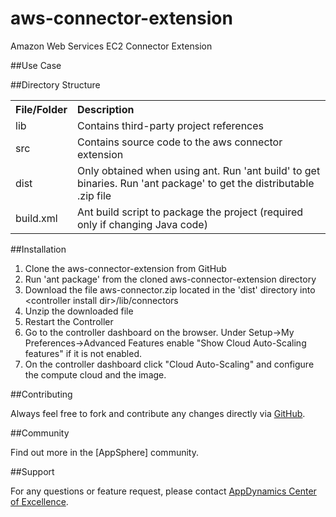 aws-connector-extension
===========================

Amazon Web Services EC2 Connector Extension

##Use Case

##Directory Structure

<table><tbody>
<tr>
<th align="left"> File/Folder </th>
<th align="left"> Description </th>
</tr>
<tr>
<td class='confluenceTd'> lib </td>
<td class='confluenceTd'> Contains third-party project references </td>
</tr>
<tr>
<td class='confluenceTd'> src </td>
<td class='confluenceTd'> Contains source code to the aws connector extension </td>
</tr>
<tr>
<td class='confluenceTd'> dist </td>
<td class='confluenceTd'> Only obtained when using ant. Run 'ant build' to get binaries. Run 'ant package' to get the distributable .zip file </td>
</tr>
<tr>
<td class='confluenceTd'> build.xml </td>
<td class='confluenceTd'> Ant build script to package the project (required only if changing Java code) </td>
</tr>
</tbody>
</table>

##Installation

1. Clone the aws-connector-extension from GitHub
2. Run 'ant package' from the cloned aws-connector-extension directory
3. Download the file aws-connector.zip located in the 'dist' directory into \<controller install dir\>/lib/connectors
4. Unzip the downloaded file
5. Restart the Controller
6. Go to the controller dashboard on the browser. Under Setup->My Preferences->Advanced Features enable "Show Cloud Auto-Scaling features" if it is not enabled. 
7. On the controller dashboard click "Cloud Auto-Scaling" and configure the compute cloud and the image.


##Contributing

Always feel free to fork and contribute any changes directly via [GitHub](https://github.com/Appdynamics/aws-connector-extension).

##Community

Find out more in the [AppSphere] community.

##Support

For any questions or feature request, please contact [AppDynamics Center of Excellence](mailto:ace-request@appdynamics.com).

